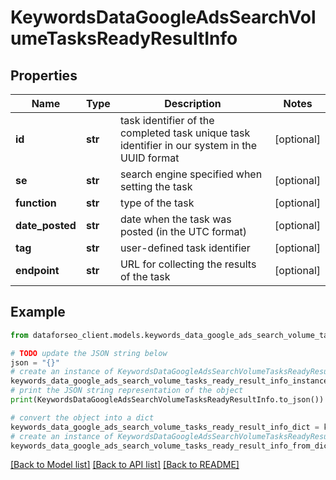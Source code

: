 # KeywordsDataGoogleAdsSearchVolumeTasksReadyResultInfo


## Properties

Name | Type | Description | Notes
------------ | ------------- | ------------- | -------------
**id** | **str** | task identifier of the completed task unique task identifier in our system in the UUID format | [optional] 
**se** | **str** | search engine specified when setting the task | [optional] 
**function** | **str** | type of the task | [optional] 
**date_posted** | **str** | date when the task was posted (in the UTC format) | [optional] 
**tag** | **str** | user-defined task identifier | [optional] 
**endpoint** | **str** | URL for collecting the results of the task | [optional] 

## Example

```python
from dataforseo_client.models.keywords_data_google_ads_search_volume_tasks_ready_result_info import KeywordsDataGoogleAdsSearchVolumeTasksReadyResultInfo

# TODO update the JSON string below
json = "{}"
# create an instance of KeywordsDataGoogleAdsSearchVolumeTasksReadyResultInfo from a JSON string
keywords_data_google_ads_search_volume_tasks_ready_result_info_instance = KeywordsDataGoogleAdsSearchVolumeTasksReadyResultInfo.from_json(json)
# print the JSON string representation of the object
print(KeywordsDataGoogleAdsSearchVolumeTasksReadyResultInfo.to_json())

# convert the object into a dict
keywords_data_google_ads_search_volume_tasks_ready_result_info_dict = keywords_data_google_ads_search_volume_tasks_ready_result_info_instance.to_dict()
# create an instance of KeywordsDataGoogleAdsSearchVolumeTasksReadyResultInfo from a dict
keywords_data_google_ads_search_volume_tasks_ready_result_info_from_dict = KeywordsDataGoogleAdsSearchVolumeTasksReadyResultInfo.from_dict(keywords_data_google_ads_search_volume_tasks_ready_result_info_dict)
```
[[Back to Model list]](../README.md#documentation-for-models) [[Back to API list]](../README.md#documentation-for-api-endpoints) [[Back to README]](../README.md)


